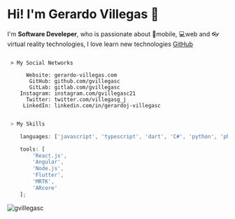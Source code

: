 # Hi! I'm Gerardo Villegas 👋

I'm **Software Develeper**, who is passionate about 📱mobile, 💻web and 👓virtual reality technologies, I love learn new technologies
[GitHub](http://github.com)

```

 > My Social Networks

      Website: gerardo-villegas.com
       GitHub: github.com/gvillegasc
       GitLab: gitlab.com/gvillegasc
    Instagram: instagram.com/gvillegasc21
      Twitter: twitter.com/villegasg_j
     LinkedIn: linkedin.com/in/gerardoj-villegasc

```

```javascript

 > My Skills

    languages: ['javascript', 'typescript', 'dart', 'C#', 'python', 'php', 'java'];

    tools: [
        'React.js',
        'Angular',
        'Node.js',
        'Flutter',
        'MRTK',
        'ARcore'
    ];

```

<p><img align="left" src="https://github-readme-stats.vercel.app/api/top-langs/?username=gvillegasc&layout=compact&hide=html" alt="gvillegasc" /></p>
<br />
